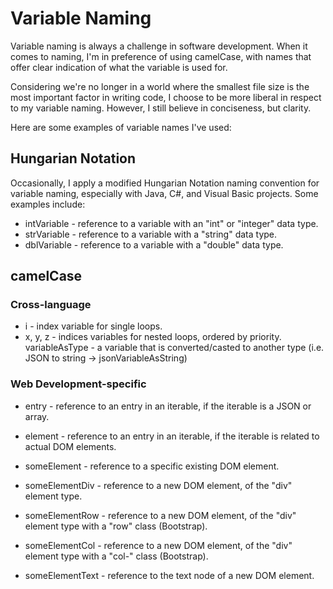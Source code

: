 # Variable Naming

Variable naming is always a challenge in software development. When it comes to naming, I'm in preference of using camelCase, with names that offer clear indication of what the variable is used for.

Considering we're no longer in a world where the smallest file size is the most important factor in writing code, I choose to be more liberal in respect to my variable naming. However, I still believe in conciseness, but clarity.

Here are some examples of variable names I've used:

## Hungarian Notation

Occasionally, I apply a modified Hungarian Notation naming convention for variable naming, especially with Java, C#, and Visual Basic projects. Some examples include:

- intVariable - reference to a variable with an "int" or "integer" data type.
- strVariable - reference to a variable with a "string" data type.
- dblVariable - reference to a variable with a "double" data type.

## camelCase

### Cross-language

- i - index variable for single loops.
- x, y, z - indices variables for nested loops, ordered by priority.
variableAsType - a variable that is converted/casted to another type (i.e. JSON to string -> jsonVariableAsString)

### Web Development-specific

- entry - reference to an entry in an iterable, if the iterable is a JSON or array.
- element - reference to an entry in an iterable, if the iterable is related to actual DOM elements.

- someElement - reference to a specific existing DOM element.
- someElementDiv - reference to a new DOM element, of the "div" element type.
- someElementRow - reference to a new DOM element, of the "div" element type with a "row" class (Bootstrap).
- someElementCol - reference to a new DOM element, of the "div" element type with a "col-" class (Bootstrap).
- someElementText - reference to the text node of a new DOM element.
